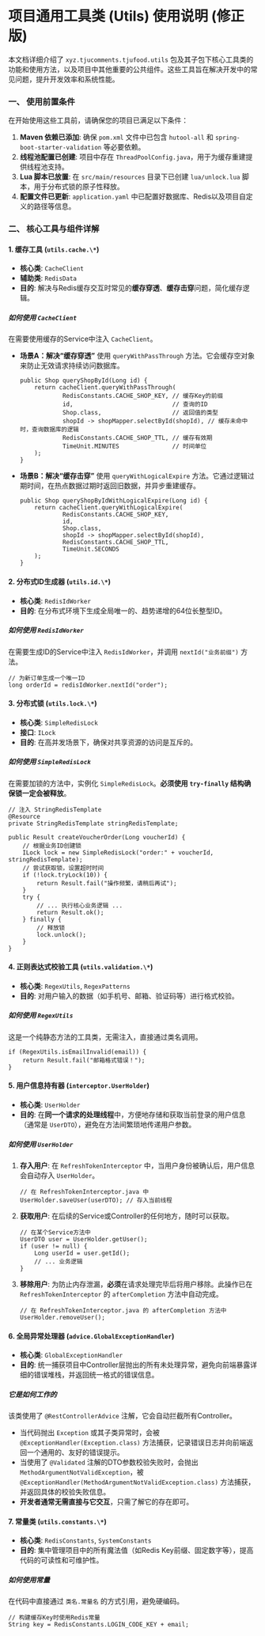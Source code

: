 # **项目通用工具类 (Utils) 使用说明 (修正版)**

本文档详细介绍了 `xyz.tjucomments.tjufood.utils` 包及其子包下核心工具类的功能和使用方法，以及项目中其他重要的公共组件。这些工具旨在解决开发中的常见问题，提升开发效率和系统性能。

### **一、 使用前置条件**

在开始使用这些工具前，请确保您的项目已满足以下条件：

1. **Maven 依赖已添加**: 确保 `pom.xml` 文件中已包含 `hutool-all` 和 `spring-boot-starter-validation` 等必要依赖。
2. **线程池配置已创建**: 项目中存在 `ThreadPoolConfig.java`，用于为缓存重建提供线程池支持。
3. **Lua 脚本已放置**: 在 `src/main/resources` 目录下已创建 `lua/unlock.lua` 脚本，用于分布式锁的原子性释放。
4. **配置文件已更新**: `application.yaml` 中已配置好数据库、Redis以及项目自定义的路径等信息。

### **二、 核心工具与组件详解**

#### **1. 缓存工具 (`utils.cache.\*`)**

- **核心类**: `CacheClient`
- **辅助类**: `RedisData`
- **目的**: 解决与Redis缓存交互时常见的**缓存穿透**、**缓存击穿**问题，简化缓存逻辑。

##### **如何使用 `CacheClient`**

在需要使用缓存的Service中注入 `CacheClient`。

- **场景A：解决“缓存穿透”** 使用 `queryWithPassThrough` 方法。它会缓存空对象来防止无效请求持续访问数据库。

  ```
  public Shop queryShopById(Long id) {
      return cacheClient.queryWithPassThrough(
              RedisConstants.CACHE_SHOP_KEY, // 缓存Key的前缀
              id,                            // 查询的ID
              Shop.class,                    // 返回值的类型
              shopId -> shopMapper.selectById(shopId), // 缓存未命中时，查询数据库的逻辑
              RedisConstants.CACHE_SHOP_TTL, // 缓存有效期
              TimeUnit.MINUTES               // 时间单位
      );
  }
  ```

- **场景B：解决“缓存击穿”** 使用 `queryWithLogicalExpire` 方法。它通过逻辑过期时间，在热点数据过期时返回旧数据，并异步重建缓存。

  ```
  public Shop queryShopByIdWithLogicalExpire(Long id) {
      return cacheClient.queryWithLogicalExpire(
              RedisConstants.CACHE_SHOP_KEY,
              id,
              Shop.class,
              shopId -> shopMapper.selectById(shopId),
              RedisConstants.CACHE_SHOP_TTL,
              TimeUnit.SECONDS
      );
  }
  ```

#### **2. 分布式ID生成器 (`utils.id.\*`)**

- **核心类**: `RedisIdWorker`
- **目的**: 在分布式环境下生成全局唯一的、趋势递增的64位长整型ID。

##### **如何使用 `RedisIdWorker`**

在需要生成ID的Service中注入 `RedisIdWorker`，并调用 `nextId("业务前缀")` 方法。

```
// 为新订单生成一个唯一ID
long orderId = redisIdWorker.nextId("order"); 
```

#### **3. 分布式锁 (`utils.lock.\*`)**

- **核心类**: `SimpleRedisLock`
- **接口**: `ILock`
- **目的**: 在高并发场景下，确保对共享资源的访问是互斥的。

##### **如何使用 `SimpleRedisLock`**

在需要加锁的方法中，实例化 `SimpleRedisLock`。**必须使用 `try-finally` 结构确保锁一定会被释放**。

```
// 注入 StringRedisTemplate
@Resource
private StringRedisTemplate stringRedisTemplate;

public Result createVoucherOrder(Long voucherId) {
    // 根据业务ID创建锁
    ILock lock = new SimpleRedisLock("order:" + voucherId, stringRedisTemplate);
    // 尝试获取锁，设置超时时间
    if (!lock.tryLock(10)) {
        return Result.fail("操作频繁，请稍后再试");
    }
    try {
        // ... 执行核心业务逻辑 ...
        return Result.ok();
    } finally {
        // 释放锁
        lock.unlock(); 
    }
}
```

#### **4. 正则表达式校验工具 (`utils.validation.\*`)**

- **核心类**: `RegexUtils`, `RegexPatterns`
- **目的**: 对用户输入的数据（如手机号、邮箱、验证码等）进行格式校验。

##### **如何使用 `RegexUtils`**

这是一个纯静态方法的工具类，无需注入，直接通过类名调用。

```
if (RegexUtils.isEmailInvalid(email)) {
    return Result.fail("邮箱格式错误！");
}
```

#### **5. 用户信息持有器 (`interceptor.UserHolder`)**

- **核心类**: `UserHolder`
- **目的**: 在**同一个请求的处理线程**中，方便地存储和获取当前登录的用户信息（通常是 `UserDTO`），避免在方法间繁琐地传递用户参数。

##### **如何使用 `UserHolder`**

1. **存入用户**: 在 `RefreshTokenInterceptor` 中，当用户身份被确认后，用户信息会自动存入 `UserHolder`。

   ```
   // 在 RefreshTokenInterceptor.java 中
   UserHolder.saveUser(userDTO); // 存入当前线程
   ```

2. **获取用户**: 在后续的Service或Controller的任何地方，随时可以获取。

   ```
   // 在某个Service方法中
   UserDTO user = UserHolder.getUser();
   if (user != null) {
       Long userId = user.getId();
       // ... 业务逻辑
   }
   ```

3. **移除用户**: 为防止内存泄漏，**必须**在请求处理完毕后将用户移除。此操作已在 `RefreshTokenInterceptor` 的 `afterCompletion` 方法中自动完成。

   ```
   // 在 RefreshTokenInterceptor.java 的 afterCompletion 方法中
   UserHolder.removeUser();
   ```

#### **6. 全局异常处理器 (`advice.GlobalExceptionHandler`)**

- **核心类**: `GlobalExceptionHandler`
- **目的**: 统一捕获项目中Controller层抛出的所有未处理异常，避免向前端暴露详细的错误堆栈，并返回统一格式的错误信息。

##### **它是如何工作的**

该类使用了 `@RestControllerAdvice` 注解，它会自动拦截所有Controller。

- 当代码抛出 `Exception` 或其子类异常时，会被 `@ExceptionHandler(Exception.class)` 方法捕获，记录错误日志并向前端返回一个通用的、友好的错误提示。
- 当使用了 `@Validated` 注解的DTO参数校验失败时，会抛出 `MethodArgumentNotValidException`，被 `@ExceptionHandler(MethodArgumentNotValidException.class)` 方法捕获，并返回具体的校验失败信息。
- **开发者通常无需直接与它交互**，只需了解它的存在即可。

#### **7. 常量类 (`utils.constants.\*`)**

- **核心类**: `RedisConstants`, `SystemConstants`
- **目的**: 集中管理项目中的所有魔法值（如Redis Key前缀、固定数字等），提高代码的可读性和可维护性。

##### **如何使用常量**

在代码中直接通过 `类名.常量名` 的方式引用，避免硬编码。

```
// 构建缓存Key时使用Redis常量
String key = RedisConstants.LOGIN_CODE_KEY + email;
```
